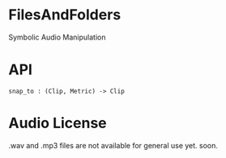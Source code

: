 # FilesAndFolders
Symbolic Audio Manipulation

# API

```
snap_to : (Clip, Metric) -> Clip
```

# Audio License

.wav and .mp3 files are not available for general use yet. soon.
